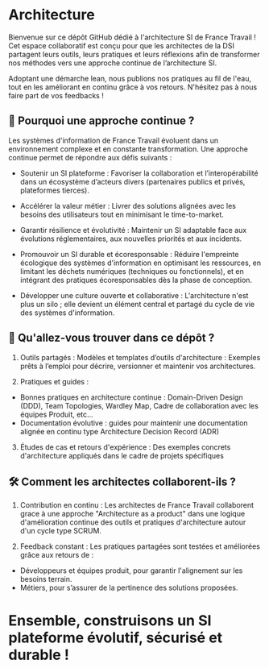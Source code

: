 # Architecture 

Bienvenue sur ce dépôt GitHub dédié à l'architecture SI de France Travail !
Cet espace collaboratif est conçu pour que les architectes de la DSI partagent leurs outils, leurs pratiques et leurs réflexions afin de transformer nos méthodes vers une approche continue de l’architecture SI.

Adoptant une démarche lean, nous publions nos pratiques au fil de l'eau, tout en les améliorant en continu grâce à vos retours. N'hésitez pas à nous faire part de vos feedbacks !

## 🚀 Pourquoi une approche continue ?

Les systèmes d'information de France Travail évoluent dans un environnement complexe et en constante transformation. Une approche continue permet de répondre aux défis suivants :

* Soutenir un SI plateforme :
Favoriser la collaboration et l’interopérabilité dans un écosystème d’acteurs divers (partenaires publics et privés, plateformes tierces).

* Accélérer la valeur métier :
Livrer des solutions alignées avec les besoins des utilisateurs tout en minimisant le time-to-market.

* Garantir résilience et évolutivité :
Maintenir un SI adaptable face aux évolutions réglementaires, aux nouvelles priorités et aux incidents.

* Promouvoir un SI durable et écoresponsable :
Réduire l'empreinte écologique des systèmes d'information en optimisant les ressources, en limitant les déchets numériques (techniques ou fonctionnels), et en intégrant des pratiques écoresponsables dès la phase de conception.

* Développer une culture ouverte et collaborative :
L'architecture n'est plus un silo ; elle devient un élément central et partagé du cycle de vie des systèmes d'information.

## 📂 Qu'allez-vous trouver dans ce dépôt ?

1. Outils partagés : Modèles et templates d’outils d'architecture : Exemples prêts à l’emploi pour décrire, versionner et maintenir vos architectures.

2. Pratiques et guides :
* Bonnes pratiques en architecture continue : Domain-Driven Design (DDD), Team Topologies, Wardley Map, Cadre de collaboration avec les équipes Produit, etc...
* Documentation évolutive : guides pour maintenir une documentation alignée en continu type Architecture Decision Record (ADR) 

3. Études de cas et retours d'expérience : Des exemples concrets d'architecture appliqués dans le cadre de projets spécifiques

## 🛠️ Comment les architectes collaborent-ils ?

1. Contribution en continu : Les architectes de France Travail collaborent grace à une approche "Architecture as a product" dans une logique d'amélioration continue des outils et pratiques d'architecture autour d'un cycle type SCRUM.

2. Feedback constant : Les pratiques partagées sont testées et améliorées grâce aux retours de :
* Développeurs et équipes produit, pour garantir l'alignement sur les besoins terrain.
* Métiers, pour s’assurer de la pertinence des solutions proposées.

# Ensemble, construisons un SI plateforme évolutif, sécurisé et durable !

